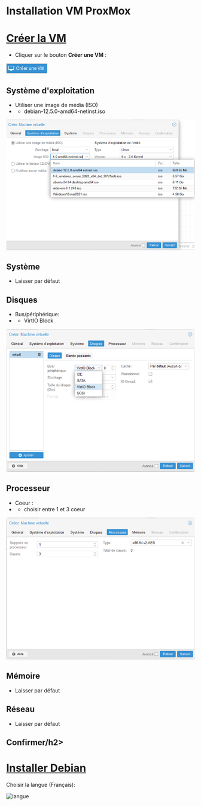 # Installation VM ProxMox

<h1><ins>Créer la VM</ins></h1>

- Cliquer sur le bouton __Créer une VM__ :

![Creer](../ProxMox/Images/Creer.png)

<h2>Système d'exploitation</h2>

- Utiliser une image de média (ISO)
- - debian-12.5.0-amd64-netinst.iso

![Systemedex](../ProxMox/Images/Systemedex.png)

<h2>Système</h2>

- Laisser par défaut

<h2>Disques</h2>

- Bus/périphérique:
- - VirtIO Block

![Disques](../ProxMox/Images/Disques.png)

<h2>Processeur</h2>

- Coeur :
- - choisir entre 1 et 3 coeur

![Processeur](../ProxMox/Images/Processeur.png)

<h2>Mémoire</h2>

- Laisser par défaut

<h2>Réseau</h2>

- Laisser par défaut

<h2>Confirmer/h2>

<h1><ins>Installer Debian</ins></h1>

Choisir la langue (Français):

![langue]()

